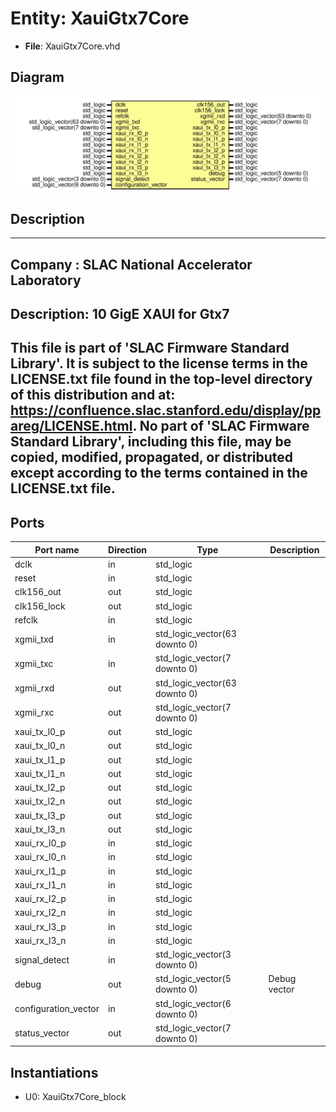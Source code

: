 # Entity: XauiGtx7Core

- **File**: XauiGtx7Core.vhd
## Diagram

![Diagram](XauiGtx7Core.svg "Diagram")
## Description

-----------------------------------------------------------------------------
 Company    : SLAC National Accelerator Laboratory
-----------------------------------------------------------------------------
 Description: 10 GigE XAUI for Gtx7
-----------------------------------------------------------------------------
 This file is part of 'SLAC Firmware Standard Library'.
 It is subject to the license terms in the LICENSE.txt file found in the
 top-level directory of this distribution and at:
    https://confluence.slac.stanford.edu/display/ppareg/LICENSE.html.
 No part of 'SLAC Firmware Standard Library', including this file,
 may be copied, modified, propagated, or distributed except according to
 the terms contained in the LICENSE.txt file.
-----------------------------------------------------------------------------
## Ports

| Port name            | Direction | Type                          | Description   |
| -------------------- | --------- | ----------------------------- | ------------- |
| dclk                 | in        | std_logic                     |               |
| reset                | in        | std_logic                     |               |
| clk156_out           | out       | std_logic                     |               |
| clk156_lock          | out       | std_logic                     |               |
| refclk               | in        | std_logic                     |               |
| xgmii_txd            | in        | std_logic_vector(63 downto 0) |               |
| xgmii_txc            | in        | std_logic_vector(7 downto 0)  |               |
| xgmii_rxd            | out       | std_logic_vector(63 downto 0) |               |
| xgmii_rxc            | out       | std_logic_vector(7 downto 0)  |               |
| xaui_tx_l0_p         | out       | std_logic                     |               |
| xaui_tx_l0_n         | out       | std_logic                     |               |
| xaui_tx_l1_p         | out       | std_logic                     |               |
| xaui_tx_l1_n         | out       | std_logic                     |               |
| xaui_tx_l2_p         | out       | std_logic                     |               |
| xaui_tx_l2_n         | out       | std_logic                     |               |
| xaui_tx_l3_p         | out       | std_logic                     |               |
| xaui_tx_l3_n         | out       | std_logic                     |               |
| xaui_rx_l0_p         | in        | std_logic                     |               |
| xaui_rx_l0_n         | in        | std_logic                     |               |
| xaui_rx_l1_p         | in        | std_logic                     |               |
| xaui_rx_l1_n         | in        | std_logic                     |               |
| xaui_rx_l2_p         | in        | std_logic                     |               |
| xaui_rx_l2_n         | in        | std_logic                     |               |
| xaui_rx_l3_p         | in        | std_logic                     |               |
| xaui_rx_l3_n         | in        | std_logic                     |               |
| signal_detect        | in        | std_logic_vector(3 downto 0)  |               |
| debug                | out       | std_logic_vector(5 downto 0)  |  Debug vector |
| configuration_vector | in        | std_logic_vector(6 downto 0)  |               |
| status_vector        | out       | std_logic_vector(7 downto 0)  |               |
## Instantiations

- U0: XauiGtx7Core_block
